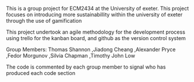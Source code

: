 This is a group project for ECM2434 at the University of exeter.
This project focuses on introducing more sustainabillity within the university of exeter through the use of gamification

This project undertook an agile methodology for the development process using trello for the kanban board, and github as the version control system

Group Members:
Thomas Shannon
,Jiadong Cheang
,Alexander Pryce
,Fedor Morgunov
,Silvia Chapman
,Timothy John Low

The code is commented by each group member to signal who has produced each code section

